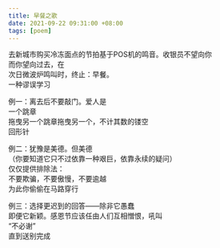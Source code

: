 ```yaml
---
title: 早餐之歌
date: 2021-09-22 09:31:00 +08:00
tags: [poem]
---
```


去新城市购买冷冻面点的节拍基于POS机的鸣音。收银员不望向你  
而你望向过去，在  
次日微波炉鸣叫时，终止：早餐。  
一种谬误学习  

例一：离去后不要敲门。爱人是  
一个跳章   
拖曳另一个跳章拖曳另一个，不计其数的镂空    
回形针  

例二：犹豫是美德。但美德  
（你要知道它只不过依靠一种艰巨，依靠永续的疑问）   
仅仅提供排除法：  
不要欺骗，不要傲慢，不要逾越   
为此你偷偷在马路穿行  

例三：选择更迟到的回答——除非它愚蠢  
即便它新颖。感恩节应该任由人们互相憎恨，吼叫  
“不必谢”   
直到送别完成    
